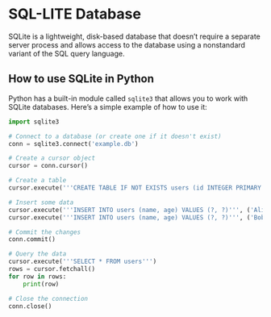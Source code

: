 # SQL-LITE Database

SQLite is a lightweight, disk-based database that doesn’t require a separate server process and allows access to the database using a nonstandard variant of the SQL query language.

## How to use SQLite in Python

Python has a built-in module called `sqlite3` that allows you to work with SQLite databases. Here’s a simple example of how to use it:

```python
import sqlite3

# Connect to a database (or create one if it doesn't exist)
conn = sqlite3.connect('example.db')

# Create a cursor object
cursor = conn.cursor()

# Create a table
cursor.execute('''CREATE TABLE IF NOT EXISTS users (id INTEGER PRIMARY KEY, name TEXT, age INTEGER)''')

# Insert some data
cursor.execute('''INSERT INTO users (name, age) VALUES (?, ?)''', ('Alice', 30))
cursor.execute('''INSERT INTO users (name, age) VALUES (?, ?)''', ('Bob', 25))

# Commit the changes
conn.commit()

# Query the data
cursor.execute('''SELECT * FROM users''')
rows = cursor.fetchall()
for row in rows:
    print(row)

# Close the connection
conn.close()
```
